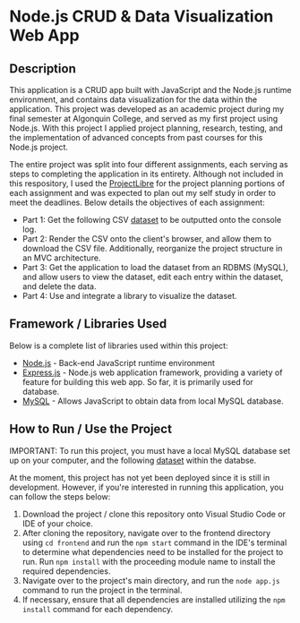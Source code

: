 # Node.js CRUD & Data Visualization Web App

## Description
This application is a CRUD app built with JavaScript and the Node.js runtime environment, and contains data visualization for the data within the application. This project was developed as an academic project during my final semester at Algonquin College, and served as my first project using Node.js. With this project I applied project planning, research, testing, and the implementation of advanced concepts from past courses for this Node.js project.

The entire project was split into four different assignments, each serving as steps to completing the application in its entirety. Although not included in this respository, I used the [ProjectLibre](https://www.projectlibre.com/products) for the project planning portions of each assignment and was expected to plan out my self study in order to meet the deadlines. Below details the objectives of each assignment:

* Part 1: Get the following CSV [dataset](https://open.canada.ca/data/en/dataset/1d41c12a-4d33-8992-e651-d76e481c7862/resource/51bdbad9-d6c2-4c9e-9bef-7ea0edbb3887?inner_span=True) to be outputted onto the console log.
* Part 2: Render the CSV onto the client's browser, and allow them to download the CSV file. Additionally, reorganize the project structure in an MVC architecture.
* Part 3: Get the application to load the dataset from an RDBMS (MySQL), and allow users to view the dataset, edit each entry within the dataset, and delete the data.
* Part 4: Use and integrate a library to visualize the dataset.

## Framework / Libraries Used
Below is a complete list of libraries used within this project:
* [Node.js](https://nodejs.org/en/about) - Back-end JavaScript runtime environment
* [Express.js](https://expressjs.com/) - Node.js web application framework, providing a variety of feature for building this web app. So far, it is primarily used for database.
* [MySQL](https://www.mongodb.com/docs/drivers/node/current/) - Allows JavaScript to obtain data from local MySQL database.

## How to Run / Use the Project

IMPORTANT: To run this project, you must have a local MySQL database set up on your computer, and the following [dataset](https://open.canada.ca/data/en/dataset/1d41c12a-4d33-8992-e651-d76e481c7862/resource/51bdbad9-d6c2-4c9e-9bef-7ea0edbb3887?inner_span=True) within the databse.

At the moment, this project has not yet been deployed since it is still in development. However, if you're interested in running this application, you can follow the steps below:
1. Download the project / clone this repository onto Visual Studio Code or IDE of your choice.
2. After cloning the repository, navigate over to the frontend directory using `cd frontend` and run the `npm start` command in the IDE's terminal to determine what dependencies need to be installed for the project to run. Run `npm install` with the proceeding module name to install the required dependencies.
3. Navigate over to the project's main directory, and run the `node app.js` command to run the project in the terminal.
4. If necessary, ensure that all dependencies are installed utilizing the `npm install` command for each dependency.
